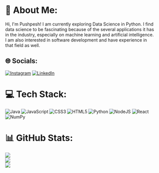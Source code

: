 # 💫 About Me:
Hi, I'm Pushpesh! I am currently exploring Data Science in Python. I find<br>data science to be fascinating because of the several applications it has<br>in the industry, especially on machine learning and artificial intelligence. <br>I am also interested in software development and have experience in <br>that field as well.<br>


## 🌐 Socials:
[![Instagram](https://img.shields.io/badge/Instagram-%23E4405F.svg?logo=Instagram&logoColor=white)](https://instagram.com/pushpesht4) [![LinkedIn](https://img.shields.io/badge/LinkedIn-%230077B5.svg?logo=linkedin&logoColor=white)](https://linkedin.com/in/pushpesh-thakur-b09609294) 

# 💻 Tech Stack:
![Java](https://img.shields.io/badge/java-%23ED8B00.svg?style=for-the-badge&logo=openjdk&logoColor=white) ![JavaScript](https://img.shields.io/badge/javascript-%23323330.svg?style=for-the-badge&logo=javascript&logoColor=%23F7DF1E) ![CSS3](https://img.shields.io/badge/css3-%231572B6.svg?style=for-the-badge&logo=css3&logoColor=white) ![HTML5](https://img.shields.io/badge/html5-%23E34F26.svg?style=for-the-badge&logo=html5&logoColor=white) ![Python](https://img.shields.io/badge/python-3670A0?style=for-the-badge&logo=python&logoColor=ffdd54) ![NodeJS](https://img.shields.io/badge/node.js-6DA55F?style=for-the-badge&logo=node.js&logoColor=white) ![React](https://img.shields.io/badge/react-%2320232a.svg?style=for-the-badge&logo=react&logoColor=%2361DAFB) ![NumPy](https://img.shields.io/badge/numpy-%23013243.svg?style=for-the-badge&logo=numpy&logoColor=white)
# 📊 GitHub Stats:
![](https://github-readme-stats.vercel.app/api?username=pthakur11205&theme=dark&hide_border=false&include_all_commits=true&count_private=false)<br/>
![](https://github-readme-streak-stats.herokuapp.com/?user=pthakur11205&theme=dark&hide_border=false)<br/>
![](https://github-readme-stats.vercel.app/api/top-langs/?username=pthakur11205&theme=dark&hide_border=false&include_all_commits=true&count_private=false&layout=compact)

<!-- Proudly created with GPRM ( https://gprm.itsvg.in ) -->
